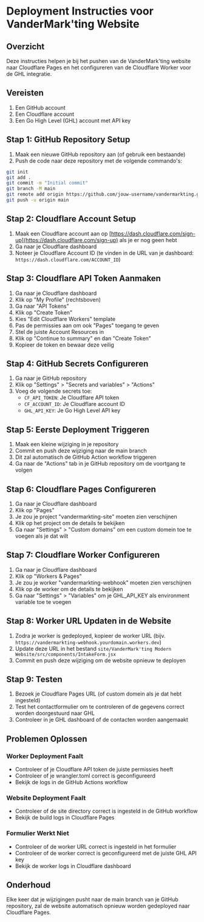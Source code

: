 # Deployment Instructies voor VanderMark'ting Website

## Overzicht

Deze instructies helpen je bij het pushen van de VanderMark'ting website naar Cloudflare Pages en het configureren van de Cloudflare Worker voor de GHL integratie.

## Vereisten

1. Een GitHub account
2. Een Cloudflare account
3. Een Go High Level (GHL) account met API key

## Stap 1: GitHub Repository Setup

1. Maak een nieuwe GitHub repository aan (of gebruik een bestaande)
2. Push de code naar deze repository met de volgende commando's:

```bash
git init
git add .
git commit -m "Initial commit"
git branch -M main
git remote add origin https://github.com/jouw-username/vandermarkting.git
git push -u origin main
```

## Stap 2: Cloudflare Account Setup

1. Maak een Cloudflare account aan op [https://dash.cloudflare.com/sign-up](https://dash.cloudflare.com/sign-up) als je er nog geen hebt
2. Ga naar je Cloudflare dashboard
3. Noteer je Cloudflare Account ID (te vinden in de URL van je dashboard: `https://dash.cloudflare.com/ACCOUNT_ID`)

## Stap 3: Cloudflare API Token Aanmaken

1. Ga naar je Cloudflare dashboard
2. Klik op "My Profile" (rechtsboven)
3. Ga naar "API Tokens"
4. Klik op "Create Token"
5. Kies "Edit Cloudflare Workers" template
6. Pas de permissies aan om ook "Pages" toegang te geven
7. Stel de juiste Account Resources in
8. Klik op "Continue to summary" en dan "Create Token"
9. Kopieer de token en bewaar deze veilig

## Stap 4: GitHub Secrets Configureren

1. Ga naar je GitHub repository
2. Klik op "Settings" > "Secrets and variables" > "Actions"
3. Voeg de volgende secrets toe:
   - `CF_API_TOKEN`: Je Cloudflare API token
   - `CF_ACCOUNT_ID`: Je Cloudflare account ID
   - `GHL_API_KEY`: Je Go High Level API key

## Stap 5: Eerste Deployment Triggeren

1. Maak een kleine wijziging in je repository
2. Commit en push deze wijziging naar de main branch
3. Dit zal automatisch de GitHub Action workflow triggeren
4. Ga naar de "Actions" tab in je GitHub repository om de voortgang te volgen

## Stap 6: Cloudflare Pages Configureren

1. Ga naar je Cloudflare dashboard
2. Klik op "Pages"
3. Je zou je project "vandermarkting-site" moeten zien verschijnen
4. Klik op het project om de details te bekijken
5. Ga naar "Settings" > "Custom domains" om een custom domein toe te voegen als je dat wilt

## Stap 7: Cloudflare Worker Configureren

1. Ga naar je Cloudflare dashboard
2. Klik op "Workers & Pages"
3. Je zou je worker "vandermarkting-webhook" moeten zien verschijnen
4. Klik op de worker om de details te bekijken
5. Ga naar "Settings" > "Variables" om je GHL_API_KEY als environment variable toe te voegen

## Stap 8: Worker URL Updaten in de Website

1. Zodra je worker is gedeployed, kopieer de worker URL (bijv. `https://vandermarkting-webhook.yourdomain.workers.dev`)
2. Update deze URL in het bestand `site/VanderMark'ting Modern Website/src/components/IntakeForm.jsx`
3. Commit en push deze wijziging om de website opnieuw te deployen

## Stap 9: Testen

1. Bezoek je Cloudflare Pages URL (of custom domein als je dat hebt ingesteld)
2. Test het contactformulier om te controleren of de gegevens correct worden doorgestuurd naar GHL
3. Controleer in je GHL dashboard of de contacten worden aangemaakt

## Problemen Oplossen

### Worker Deployment Faalt

- Controleer of je Cloudflare API token de juiste permissies heeft
- Controleer of je wrangler.toml correct is geconfigureerd
- Bekijk de logs in de GitHub Actions workflow

### Website Deployment Faalt

- Controleer of de site directory correct is ingesteld in de GitHub workflow
- Bekijk de build logs in Cloudflare Pages

### Formulier Werkt Niet

- Controleer of de worker URL correct is ingesteld in het formulier
- Controleer of de worker correct is geconfigureerd met de juiste GHL API key
- Bekijk de worker logs in Cloudflare dashboard

## Onderhoud

Elke keer dat je wijzigingen pusht naar de main branch van je GitHub repository, zal de website automatisch opnieuw worden gedeployed naar Cloudflare Pages.